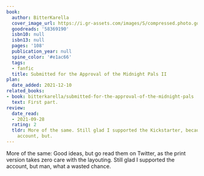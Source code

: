 ```yaml
---
book:
  author: BitterKarella
  cover_image_url: https://i.gr-assets.com/images/S/compressed.photo.goodreads.com/books/1624042385l/58369190._SX318_.jpg
  goodreads: '58369190'
  isbn10: null
  isbn13: null
  pages: '108'
  publication_year: null
  spine_color: '#e1ac66'
  tags:
  - fanfic
  title: Submitted for the Approval of the Midnight Pals II
plan:
  date_added: 2021-12-10
related_books:
- book: bitterkarella/submitted-for-the-approval-of-the-midnight-pals
  text: First part.
review:
  date_read:
  - 2021-09-28
  rating: 2
  tldr: More of the same. Still glad I supported the Kickstarter, because I love the
    account, but.
---
```


More of the same: Good ideas, but go read them on Twitter, as the print version takes zero care with the layouting.
Still glad I supported the account, but man, what a wasted chance.
